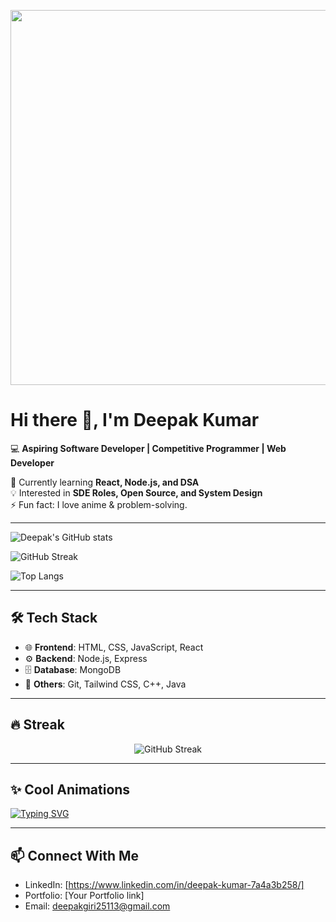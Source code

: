 <p align="center">
  <img src="https://media.giphy.com/media/13HgwGsXF0aiGY/giphy.gif" width="600">
</p>

# Hi there 👋, I'm Deepak Kumar  

💻 **Aspiring Software Developer | Competitive Programmer | Web Developer**  

🌱 Currently learning **React, Node.js, and DSA**  
💡 Interested in **SDE Roles, Open Source, and System Design**  
⚡ Fun fact: I love anime & problem-solving.  

---

<!-- GitHub Stats -->
![Deepak's GitHub stats](https://github-readme-stats.vercel.app/api?username=ShadowMonarch-Dark&show_icons=true&theme=radical)

<!-- Streak Stats -->
![GitHub Streak](https://github-readme-streak-stats.herokuapp.com/?user=ShadowMonarch-Dark&theme=radical)

<!-- Top Languages -->
![Top Langs](https://github-readme-stats.vercel.app/api/top-langs/?username=ShadowMonarch-Dark&layout=compact&theme=radical)

---

## 🛠️ Tech Stack
- 🌐 **Frontend**: HTML, CSS, JavaScript, React  
- ⚙️ **Backend**: Node.js, Express  
- 🗄️ **Database**: MongoDB  
- 🚀 **Others**: Git, Tailwind CSS, C++, Java  

---

## 🔥 Streak
<p align="center">
  <img src="https://github-readme-streak-stats.herokuapp.com?user=ShadowMonarch-Dark&theme=radical" alt="GitHub Streak" />
</p>



---

## ✨ Cool Animations
[![Typing SVG](https://readme-typing-svg.herokuapp.com?size=22&duration=4000&color=00F7FF&lines=Hi+There!+I'm+Deepak;Competitive+Programmer;Frontend+Developer;Anime+Lover)](https://git.io/typing-svg)

---

## 📫 Connect With Me
- LinkedIn: [https://www.linkedin.com/in/deepak-kumar-7a4a3b258/]  
- Portfolio: [Your Portfolio link]  
- Email: deepakgiri25113@gmail.com  
